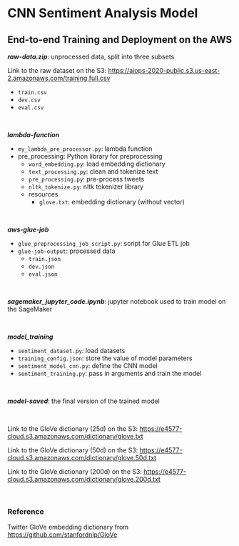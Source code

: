 # CNN Sentiment Analysis Model
## End-to-end Training and Deployment on the AWS

***raw-data.zip***: unprocessed data, split into three subsets

Link to the raw dataset on the S3: https://aiops-2020-public.s3.us-east-2.amazonaws.com/training.full.csv

* `train.csv`
* `dev.csv`
* `eval.csv`

<br>

***lambda-function***
* `my_lambda_pre_processor.py`: lambda function
* pre_processing: Python library for preprocessing
    - `word_embedding.py`: load embedding dictionary
    - `text_processing.py`: clean and tokenize text
    - `pre_processing.py`: pre-process tweets
    - `nltk_tokenize.py`: nltk tokenizer library
    - resources
      - `glove.txt`: embedding dictionary (without vector)
      
<br>

***aws-glue-job***
* `glue_preprocessing_job_script.py`: script for Glue ETL job
* `glue-job-output`: processed data
    * `train.json`
    * `dev.json`
    * `eval.json`

<br>

***sagemaker_jupyter_code.ipynb***: jupyter notebook used to train model on the SageMaker

<br>

***model_training***
* `sentiment_dataset.py`: load datasets
* `training_config.json`: store the value of model parameters
* `sentiment_model_cnn.py`: define the CNN model
* `sentiment_training.py`: pass in arguments and train the model

<br>

***model-saved***: the final version of the trained model

<br>


Link to the GloVe dictionary (25d) on the S3: https://e4577-cloud.s3.amazonaws.com/dictionary/glove.txt 

Link to the GloVe dictionary (50d) on the S3: https://e4577-cloud.s3.amazonaws.com/dictionary/glove.50d.txt 

Link to the GloVe dictionary (200d) on the S3: https://e4577-cloud.s3.amazonaws.com/dictionary/glove.200d.txt 

<br>

### Reference

Twitter GloVe embedding dictionary from https://github.com/stanfordnlp/GloVe
